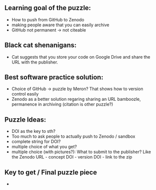 
## Learning goal of the puzzle:
- How to push from GitHub to Zenodo
- making people aware that you can easily archive
- GitHub not permanent -> not citeable

## Black cat shenanigans:
- Cat suggests that you store your code on Google Drive and share the URL with the publisher.

## Best software practice solution:
- Choice of GitHub -> puzzle by Meron? That shows how to version control easily
- Zenodo as a better solution regaring sharing an URL bamboozle, permanence in archiving (citation is other puzzle?)

## Puzzle Ideas:
- DOI as the key to sth?
- Too much to ask people to actually push to Zenodo / sandbox
- complete string for DOI? 
- multiple choice of what you get?
- multiple choice (with pictures?): What to submit to the publisher? Like the Zenodo URL - concept DOI - version DOI - link to the zip

## Key to get / Final puzzle piece
- 